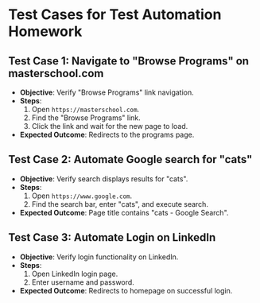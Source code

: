# Test Cases for Test Automation Homework

## Test Case 1: Navigate to "Browse Programs" on masterschool.com
- **Objective**: Verify "Browse Programs" link navigation.
- **Steps**:
  1. Open `https://masterschool.com`.
  2. Find the "Browse Programs" link.
  3. Click the link and wait for the new page to load.
- **Expected Outcome**: Redirects to the programs page.

## Test Case 2: Automate Google search for "cats"
- **Objective**: Verify search displays results for "cats".
- **Steps**:
  1. Open `https://www.google.com`.
  2. Find the search bar, enter "cats", and execute search.
- **Expected Outcome**: Page title contains "cats - Google Search".

## Test Case 3: Automate Login on LinkedIn
- **Objective**: Verify login functionality on LinkedIn.
- **Steps**:
  1. Open LinkedIn login page.
  2. Enter username and password.
- **Expected Outcome**: Redirects to homepage on successful login.